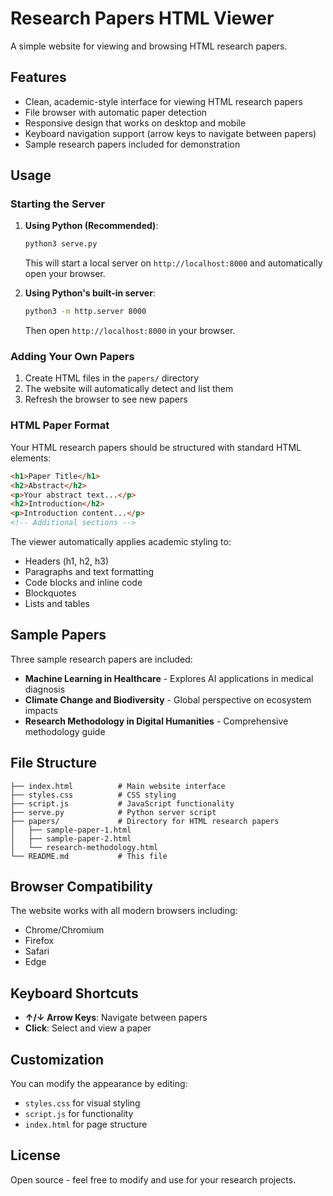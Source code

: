 # Research Papers HTML Viewer

A simple website for viewing and browsing HTML research papers.

## Features

- Clean, academic-style interface for viewing HTML research papers
- File browser with automatic paper detection
- Responsive design that works on desktop and mobile
- Keyboard navigation support (arrow keys to navigate between papers)
- Sample research papers included for demonstration

## Usage

### Starting the Server

1. **Using Python (Recommended)**:
   ```bash
   python3 serve.py
   ```
   This will start a local server on `http://localhost:8000` and automatically open your browser.

2. **Using Python's built-in server**:
   ```bash
   python3 -m http.server 8000
   ```
   Then open `http://localhost:8000` in your browser.

### Adding Your Own Papers

1. Create HTML files in the `papers/` directory
2. The website will automatically detect and list them
3. Refresh the browser to see new papers

### HTML Paper Format

Your HTML research papers should be structured with standard HTML elements:

```html
<h1>Paper Title</h1>
<h2>Abstract</h2>
<p>Your abstract text...</p>
<h2>Introduction</h2>
<p>Introduction content...</p>
<!-- Additional sections -->
```

The viewer automatically applies academic styling to:
- Headers (h1, h2, h3)
- Paragraphs and text formatting
- Code blocks and inline code
- Blockquotes
- Lists and tables

## Sample Papers

Three sample research papers are included:
- **Machine Learning in Healthcare** - Explores AI applications in medical diagnosis
- **Climate Change and Biodiversity** - Global perspective on ecosystem impacts  
- **Research Methodology in Digital Humanities** - Comprehensive methodology guide

## File Structure

```
├── index.html          # Main website interface
├── styles.css          # CSS styling
├── script.js           # JavaScript functionality
├── serve.py            # Python server script
├── papers/             # Directory for HTML research papers
│   ├── sample-paper-1.html
│   ├── sample-paper-2.html
│   └── research-methodology.html
└── README.md           # This file
```

## Browser Compatibility

The website works with all modern browsers including:
- Chrome/Chromium
- Firefox
- Safari
- Edge

## Keyboard Shortcuts

- **↑/↓ Arrow Keys**: Navigate between papers
- **Click**: Select and view a paper

## Customization

You can modify the appearance by editing:
- `styles.css` for visual styling
- `script.js` for functionality
- `index.html` for page structure

## License

Open source - feel free to modify and use for your research projects.
